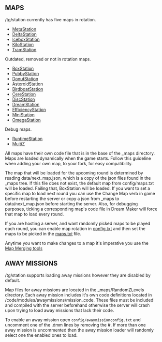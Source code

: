 ## MAPS

/tg/station currently has five maps in rotation.
* [MetaStation](https://tgstation13.org/wiki/MetaStation)
* [DeltaStation](https://tgstation13.org/wiki/DeltaStation)
* [IceboxStation](https://tgstation13.org/wiki/IceboxStation)
* [KiloStation](https://tgstation13.org/wiki/KiloStation)
* [TramStation](https://tgstation13.org/wiki/Tramstation)

Outdated, removed or not in rotation maps.
* [BoxStation](https://tgstation13.org/wiki/Boxstation)
* [PubbyStation](https://tgstation13.org/wiki/PubbyStation)
* [DonutStation](https://tgstation13.org/wiki/Donutstation)
* [AsteroidStation](https://tgstation13.org/wiki/AsteroidStation)
* [BirdboatStation](https://tgstation13.org/wiki/BirdboatStation)
* [CereStation](https://tgstation13.org/wiki/CereStation)
* [DiscStation](https://tgstation13.org/wiki/Discstation)
* [DreamStation](https://tgstation13.org/wiki/Dreamstation)
* [EfficiencyStation](https://tgstation13.org/wiki/EfficiencyStation)
* [MiniStation](https://tgstation13.org/wiki/MiniStation)
* [OmegaStation](https://tgstation13.org/wiki/OmegaStation)

Debug maps.
* [RuntimeStation](https://tgstation13.org/wiki/RuntimeStation)
* [MultiZ](https://tgstation13.org/wiki/MultiZ)

All maps have their own code file that is in the base of the _maps directory. Maps are loaded dynamically when the game starts. Follow this guideline when adding your own map, to your fork, for easy compatibility.

The map that will be loaded for the upcoming round is determined by reading data/next_map.json, which is a copy of the json files found in the _maps tree. If this file does not exist, the default map from config/maps.txt will be loaded. Failing that, BoxStation will be loaded. If you want to set a specific map to load next round you can use the Change Map verb in game before restarting the server or copy a json from _maps to data/next_map.json before starting the server. Also, for debugging purposes, ticking a corresponding map's code file in Dream Maker will force that map to load every round.

If you are hosting a server, and want randomly picked maps to be played each round, you can enable map rotation in [config.txt](config/config.txt) and then set the maps to be picked in the [maps.txt](config/maps.txt) file.

Anytime you want to make changes to a map it's imperative you use the [Map Merging tools](https://tgstation13.org/wiki/Map_Merger)

## AWAY MISSIONS

/tg/station supports loading away missions however they are disabled by default.

Map files for away missions are located in the _maps/RandomZLevels directory. Each away mission includes it's own code definitions located in /code/modules/awaymissions/mission_code. These files must be included and compiled with the server beforehand otherwise the server will crash upon trying to load away missions that lack their code.

To enable an away mission open `config/awaymissionconfig.txt` and uncomment one of the .dmm lines by removing the #. If more than one away mission is uncommented then the away mission loader will randomly select one the enabled ones to load.


